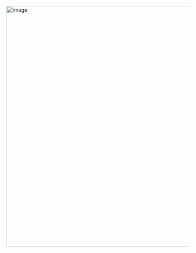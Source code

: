 <img width="1026" height="661" alt="image" src="https://github.com/user-attachments/assets/34b0bdc7-7b44-4c27-9911-7850452c2c79" />  


